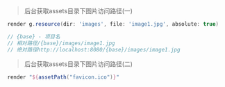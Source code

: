 > 后台获取assets目录下图片访问路径(一)

```groovy
render g.resource(dir: 'images', file: 'image1.jpg', absolute: true)

// {base} - 项目名
// 相对路径/{base}/images/image1.jpg
// 绝对路径http://localhost:8080/{base}/images/image1.jpg
```

> 后台获取assets目录下图片访问路径(二)

```groovy
render "${assetPath("favicon.ico")}"
```

